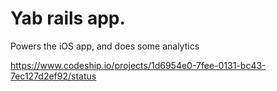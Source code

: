 # Yab rails app.
Powers the iOS app, and does some analytics

https://www.codeship.io/projects/1d6954e0-7fee-0131-bc43-7ec127d2ef92/status
